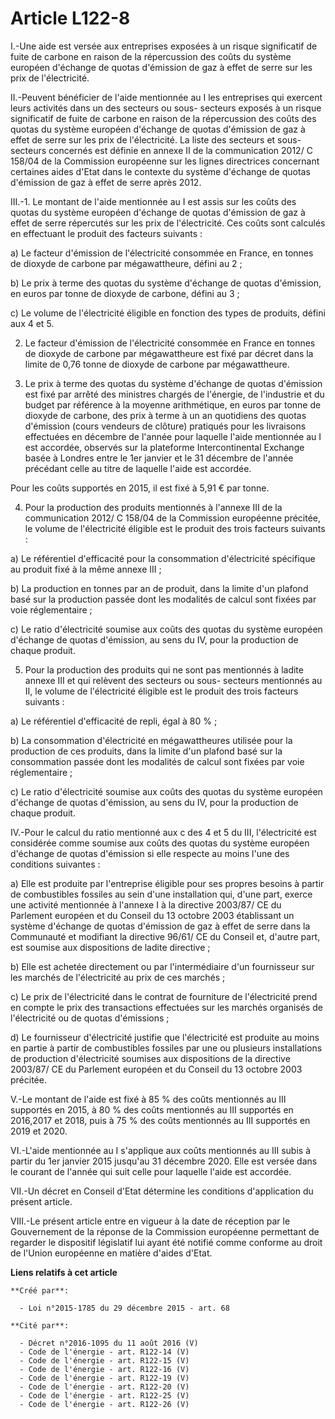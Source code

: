 # Article L122-8

I.-Une aide est versée aux entreprises exposées à un risque significatif  de fuite de carbone en raison de la répercussion
des coûts du système  européen d'échange de quotas d'émission de gaz à effet de serre sur les  prix de l'électricité. 

II.-Peuvent bénéficier de  l'aide mentionnée au I les entreprises qui exercent leurs activités dans  un des secteurs ou sous-
secteurs exposés à un risque significatif de  fuite de carbone en raison de la répercussion des coûts des quotas du  système
européen d'échange de quotas d'émission de gaz à effet de serre  sur les prix de l'électricité. La liste des secteurs et
sous-secteurs  concernés est définie en annexe II de la communication 2012/ C 158/04 de  la Commission européenne sur les
lignes directrices concernant  certaines aides d'Etat dans le contexte du système d'échange de quotas  d'émission de gaz à
effet de serre après 2012. 

III.-1. Le montant de l'aide mentionnée au I est assis sur les coûts des  quotas du système européen d'échange de quotas
d'émission de gaz à  effet de serre répercutés sur les prix de l'électricité. Ces coûts sont  calculés en effectuant le
produit des facteurs suivants : 

a) Le facteur d'émission de l'électricité consommée en France, en  tonnes de dioxyde de carbone par mégawattheure, défini au
2 ; 

b) Le prix à terme des quotas du système d'échange de quotas  d'émission, en euros par tonne de dioxyde de carbone, défini au
3 ; 

c) Le volume de l'électricité éligible en fonction des types de produits, défini aux 4 et 5. 

2. Le facteur d'émission de l'électricité consommée en France en tonnes  de dioxyde de carbone par mégawattheure est fixé par
décret dans la  limite de 0,76 tonne de dioxyde de carbone par mégawattheure. 

3. Le prix à terme des quotas du système d'échange de quotas d'émission  est fixé par arrêté des ministres chargés de
l'énergie, de l'industrie  et du budget par référence à la moyenne arithmétique, en euros par tonne  de dioxyde de carbone,
des prix à terme à un an quotidiens des quotas  d'émission (cours vendeurs de clôture) pratiqués pour les livraisons
effectuées en décembre de l'année pour laquelle l'aide mentionnée au I  est accordée, observés sur la plateforme
Intercontinental Exchange basée  à Londres entre le 1er janvier et le 31 décembre de l'année précédant  celle au titre de
laquelle l'aide est accordée. 

Pour les coûts supportés en 2015, il est fixé à 5,91 € par tonne. 

4. Pour la production des produits mentionnés à l'annexe III de la  communication 2012/ C 158/04 de la Commission européenne
précitée, le  volume de l'électricité éligible est le produit des trois facteurs  suivants : 

a) Le référentiel d'efficacité pour la consommation d'électricité spécifique au produit fixé à la même annexe III ; 

b) La production en tonnes par an de produit, dans la limite d'un  plafond basé sur la production passée dont les modalités
de calcul sont  fixées par voie réglementaire ; 

c) Le ratio  d'électricité soumise aux coûts des quotas du système européen d'échange  de quotas d'émission, au sens du IV,
pour la production de chaque  produit. 

5. Pour la production des produits qui  ne sont pas mentionnés à ladite annexe III et qui relèvent des secteurs  ou sous-
secteurs mentionnés au II, le volume de l'électricité éligible  est le produit des trois facteurs suivants : 

a) Le référentiel d'efficacité de repli, égal à 80 % ; 

b) La consommation d'électricité en mégawattheures utilisée pour la  production de ces produits, dans la limite d'un plafond
basé sur la  consommation passée dont les modalités de calcul sont fixées par voie  réglementaire ; 

c) Le ratio d'électricité soumise  aux coûts des quotas du système européen d'échange de quotas  d'émission, au sens du IV,
pour la production de chaque produit. 

IV.-Pour le calcul du ratio mentionné aux c des 4 et 5 du III,  l'électricité est considérée comme soumise aux coûts des
quotas du  système européen d'échange de quotas d'émission si elle respecte au  moins l'une des conditions suivantes : 

a) Elle  est produite par l'entreprise éligible pour ses propres besoins à partir  de combustibles fossiles au sein d'une
installation qui, d'une part,  exerce une activité mentionnée à l'annexe I à la directive 2003/87/ CE  du Parlement européen
et du Conseil du 13 octobre 2003 établissant un  système d'échange de quotas d'émission de gaz à effet de serre dans la
Communauté et modifiant la directive 96/61/ CE du Conseil et, d'autre  part, est soumise aux dispositions de ladite
directive ; 

b) Elle est achetée directement ou par l'intermédiaire d'un fournisseur  sur les marchés de l'électricité au prix de ces
marchés ; 

c) Le prix de l'électricité dans le contrat de fourniture de  l'électricité prend en compte le prix des transactions
effectuées sur  les marchés organisés de l'électricité ou de quotas d'émissions ; 

d) Le fournisseur d'électricité justifie que l'électricité est produite  au moins en partie à partir de combustibles fossiles
par une ou  plusieurs installations de production d'électricité soumises aux  dispositions de la directive 2003/87/ CE du
Parlement européen et du  Conseil du 13 octobre 2003 précitée. 

V.-Le  montant de l'aide est fixé à 85 % des coûts mentionnés au III supportés  en 2015, à 80 % des coûts mentionnés au III
supportés en 2016,2017 et  2018, puis à 75 % des coûts mentionnés au III supportés en 2019 et 2020.  

VI.-L'aide mentionnée au I s'applique aux coûts  mentionnés au III subis à partir du 1er janvier 2015 jusqu'au 31  décembre
2020. Elle est versée dans le courant de l'année qui suit celle  pour laquelle l'aide est accordée. 

VII.-Un décret en Conseil d'Etat détermine les conditions d'application du présent article. 

VIII.-Le présent article entre en vigueur à la date de réception par le  Gouvernement de la réponse de la Commission
européenne permettant de  regarder le dispositif législatif lui ayant été notifié comme conforme  au droit de l'Union
européenne en matière d'aides d'Etat.

**Liens relatifs à cet article**

	**Créé par**:

	  - Loi n°2015-1785 du 29 décembre 2015 - art. 68

	**Cité par**:

	  - Décret n°2016-1095 du 11 août 2016 (V)
	  - Code de l'énergie - art. R122-14 (V)
	  - Code de l'énergie - art. R122-15 (V)
	  - Code de l'énergie - art. R122-16 (V)
	  - Code de l'énergie - art. R122-19 (V)
	  - Code de l'énergie - art. R122-20 (V)
	  - Code de l'énergie - art. R122-25 (V)
	  - Code de l'énergie - art. R122-26 (V)

